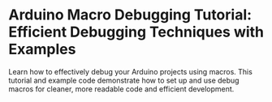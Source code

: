 # Arduino Macro Debugging Tutorial: Efficient Debugging Techniques with Examples
Learn how to effectively debug your Arduino projects using macros. This tutorial and example code demonstrate how to set up and use debug macros for cleaner, more readable code and efficient development.
